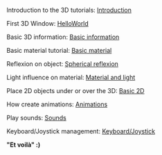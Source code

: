 Introduction to the 3D tutorials: [Introduction](Introduction.md)

First 3D Window: [HelloWorld](HelloWorld/HelloWorld.md)

Basic 3D information: [Basic information](3D/BasicInformation.md)

Basic material tutorial: [Basic material](Render/Material.md)

Reflexion on object: [Spherical reflexion](Render/MaterialReflection.md) 

Light influence on material: [Material and light](Render/MaterialLight.md)

Place 2D objects under or over the 3D: [Basic 2D](2D/OverAndUnder3D.md)

How create animations: [Animations](Animations/Animations.md)

Play sounds: [Sounds](Sound/Sound.md)

Keyboard/Joystick management: [Keyboard/Joystick](UserInteraction/KeyboardJoystickControl.md)

**"Et voilà" :)**
